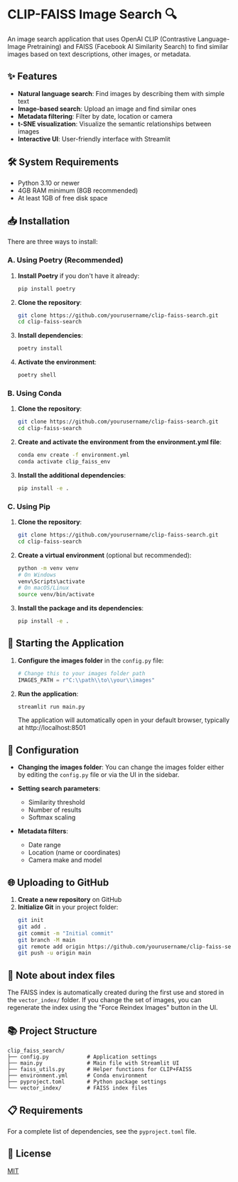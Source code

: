 # CLIP-FAISS Image Search 🔍

An image search application that uses OpenAI CLIP (Contrastive Language-Image Pretraining) and FAISS (Facebook AI Similarity Search) to find similar images based on text descriptions, other images, or metadata.

## ✨ Features

- **Natural language search**: Find images by describing them with simple text
- **Image-based search**: Upload an image and find similar ones
- **Metadata filtering**: Filter by date, location or camera
- **t-SNE visualization**: Visualize the semantic relationships between images
- **Interactive UI**: User-friendly interface with Streamlit

## 🛠️ System Requirements

- Python 3.10 or newer
- 4GB RAM minimum (8GB recommended)
- At least 1GB of free disk space

## 📥 Installation

There are three ways to install:

### A. Using Poetry (Recommended)

1. **Install Poetry** if you don't have it already:
   ```bash
   pip install poetry
   ```

2. **Clone the repository**:
   ```bash
   git clone https://github.com/yourusername/clip-faiss-search.git
   cd clip-faiss-search
   ```

3. **Install dependencies**:
   ```bash
   poetry install
   ```

4. **Activate the environment**:
   ```bash
   poetry shell
   ```

### B. Using Conda

1. **Clone the repository**:
   ```bash
   git clone https://github.com/yourusername/clip-faiss-search.git
   cd clip-faiss-search
   ```

2. **Create and activate the environment from the environment.yml file**:
   ```bash
   conda env create -f environment.yml
   conda activate clip_faiss_env
   ```

3. **Install the additional dependencies**:
   ```bash
   pip install -e .
   ```

### C. Using Pip

1. **Clone the repository**:
   ```bash
   git clone https://github.com/yourusername/clip-faiss-search.git
   cd clip-faiss-search
   ```

2. **Create a virtual environment** (optional but recommended):
   ```bash
   python -m venv venv
   # On Windows
   venv\Scripts\activate
   # On macOS/Linux
   source venv/bin/activate
   ```

3. **Install the package and its dependencies**:
   ```bash
   pip install -e .
   ```

## 🚀 Starting the Application

1. **Configure the images folder** in the `config.py` file:
   ```python
   # Change this to your images folder path
   IMAGES_PATH = r"C:\\path\\to\\your\\images"
   ```

2. **Run the application**:
   ```bash
   streamlit run main.py
   ```

   The application will automatically open in your default browser, typically at http://localhost:8501

## 🔧 Configuration

- **Changing the images folder**: You can change the images folder either by editing the `config.py` file or via the UI in the sidebar.
  
- **Setting search parameters**:
  - Similarity threshold
  - Number of results
  - Softmax scaling

- **Metadata filters**:
  - Date range
  - Location (name or coordinates)
  - Camera make and model

## 🌐 Uploading to GitHub

1. **Create a new repository** on GitHub
2. **Initialize Git** in your project folder:
   ```bash
   git init
   git add .
   git commit -m "Initial commit"
   git branch -M main
   git remote add origin https://github.com/yourusername/clip-faiss-search.git
   git push -u origin main
   ```

## 📝 Note about index files

The FAISS index is automatically created during the first use and stored in the `vector_index/` folder. If you change the set of images, you can regenerate the index using the "Force Reindex Images" button in the UI.

## 📚 Project Structure

```
clip_faiss_search/
├── config.py            # Application settings
├── main.py              # Main file with Streamlit UI
├── faiss_utils.py       # Helper functions for CLIP+FAISS
├── environment.yml      # Conda environment
├── pyproject.toml       # Python package settings
└── vector_index/        # FAISS index files
```

## 📋 Requirements

For a complete list of dependencies, see the `pyproject.toml` file.

## 📄 License

[MIT](LICENSE)